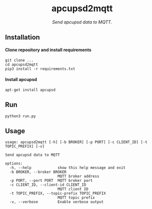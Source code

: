 <div align="center">

# apcupsd2mqtt

*Send apcupsd data to MQTT.*

</div>

## Installation

#### Clone repository and install requirements

    git clone ...
    cd apcupsd2mqtt
    pip3 install -r requirements.txt

#### Install apcupsd

    apt-get install apcupsd

## Run

    python3 run.py

## Usage

```
usage: apcupsd2mqtt [-h] [-b BROKER] [-p PORT] [-c CLIENT_ID] [-t TOPIC_PREFIX] [-v]

Send apcupsd data to MQTT

options:
  -h, --help            show this help message and exit
  -b BROKER, --broker BROKER
                        MQTT broker address
  -p PORT, --port PORT  MQTT broker port
  -c CLIENT_ID, --client-id CLIENT_ID
                        MQTT client ID
  -t TOPIC_PREFIX, --topic-prefix TOPIC_PREFIX
                        MQTT topic prefix
  -v, --verbose         Enable verbose output
```